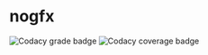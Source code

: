 # nogfx

![Codacy grade badge](https://app.codacy.com/project/badge/Grade/6168e833879a4fd5b56a6776ffd05d7f) ![Codacy coverage badge](https://app.codacy.com/project/badge/Coverage/6168e833879a4fd5b56a6776ffd05d7f)
